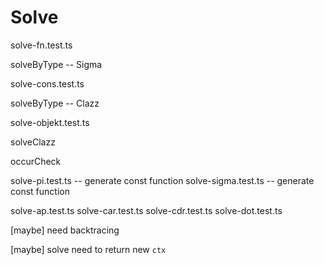 # Solve

solve-fn.test.ts

solveByType -- Sigma

solve-cons.test.ts

solveByType -- Clazz

solve-objekt.test.ts

solveClazz

occurCheck

solve-pi.test.ts -- generate const function
solve-sigma.test.ts -- generate const function

solve-ap.test.ts
solve-car.test.ts
solve-cdr.test.ts
solve-dot.test.ts

[maybe] need backtracing

[maybe] solve need to return new `ctx`
